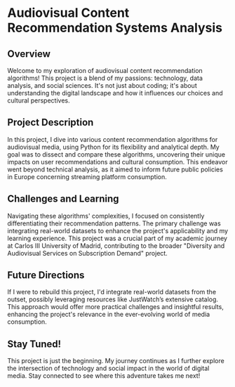 # Audiovisual Content Recommendation Systems Analysis

## Overview
Welcome to my exploration of audiovisual content recommendation algorithms! This project is a blend of my passions: technology, data analysis, and social sciences. It's not just about coding; it's about understanding the digital landscape and how it influences our choices and cultural perspectives.

## Project Description
In this project, I dive into various content recommendation algorithms for audiovisual media, using Python for its flexibility and analytical depth. My goal was to dissect and compare these algorithms, uncovering their unique impacts on user recommendations and cultural consumption. This endeavor went beyond technical analysis, as it aimed to inform future public policies in Europe concerning streaming platform consumption.

## Challenges and Learning
Navigating these algorithms' complexities, I focused on consistently differentiating their recommendation patterns. The primary challenge was integrating real-world datasets to enhance the project's applicability and my learning experience. This project was a crucial part of my academic journey at Carlos III University of Madrid, contributing to the broader "Diversity and Audiovisual Services on Subscription Demand" project.

## Future Directions
If I were to rebuild this project, I'd integrate real-world datasets from the outset, possibly leveraging resources like JustWatch’s extensive catalog. This approach would offer more practical challenges and insightful results, enhancing the project's relevance in the ever-evolving world of media consumption.

## Stay Tuned!
This project is just the beginning. My journey continues as I further explore the intersection of technology and social impact in the world of digital media. Stay connected to see where this adventure takes me next!


